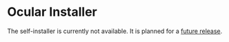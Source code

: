 # Ocular Installer

The self-installer is currently not available. It is planned for a [future release](/roadmap.html).
